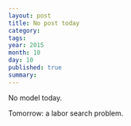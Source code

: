 ```yaml
---
layout: post
title: No post today
category: 
tags: 
year: 2015
month: 10
day: 10
published: true
summary:
---
```


No model today.

Tomorrow: a labor search problem.
